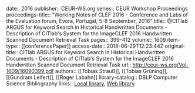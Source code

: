 date:: 2016
publisher:: CEUR-WS.org
series:: CEUR Workshop Proceedings
proceedings-title:: "Working Notes of CLEF 2016 - Conference and Labs of the Evaluation forum, Évora, Portugal, 5-8 September, 2016"
title:: @CITlab ARGUS for Keyword Search in Historical Handwritten Documents - Description of CITlab's System for the ImageCLEF 2016 Handwritten Scanned Document Retrieval Task
pages:: 399–412
volume:: 1609
item-type:: [[conferencePaper]]
access-date:: 2018-06-29T12:23:44Z
original-title:: CITlab ARGUS for Keyword Search in Historical Handwritten Documents - Description of CITlab's System for the ImageCLEF 2016 Handwritten Scanned Document Retrieval Task
url:: http://ceur-ws.org/Vol-1609/16090399.pdf
authors:: [[Tobias Strauß]], [[Tobias Grüning]], [[Gundram Leifert]], [[Roger Labahn]]
library-catalog:: DBLP Computer Science Bibliography
links:: [Local library](zotero://select/groups/2386895/items/ZPFWGZBQ), [Web library](https://www.zotero.org/groups/2386895/items/ZPFWGZBQ)
